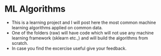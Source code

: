 # ML Algorithms 
  - This is a learning project and I will post here the most common 
    machine learning algorithms applied on common data.
  - One of the folders (raw) will have code which will not use any 
    machine learning framework (sklearn etc.,) and will build the 
    algorithms from scratch.
  - In case you find the excercise useful give your feedback. 

 



